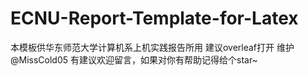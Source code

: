 # ECNU-Report-Template-for-Latex
本模板供华东师范大学计算机系上机实践报告所用
建议overleaf打开
维护@MissCold05
有建议欢迎留言，如果对你有帮助记得给个star~
